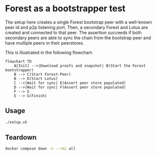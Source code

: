 # Forest as a bootstrapper test

The setup here creates a single Forest bootstrap peer with a well-known peer id
and p2p listening port. Then, a secondary Forest and Lotus are created and
connected to that peer. The assertion succeeds if both secondary peers are able
to sync the chain from the bootstrap peer and have multiple peers in their
peerstores.

This is illustrated in the following flowchart:

```mermaid
flowchart TD
    A[Init] -->|Download proofs and snapshot| B(Start the Forest bootstrapper)
    B --> C(Start Forest-Peer)
    B --> D(Start Lotus)
    C -->|Wait for sync| E(Assert peer store populated)
    D -->|Wait for sync| F(Assert peer store populated)
    F --> G
    E --> G(Finish)
```

## Usage

```bash
./setup.sh
```

## Teardown

```bash
docker compose down -v --rmi all
```
